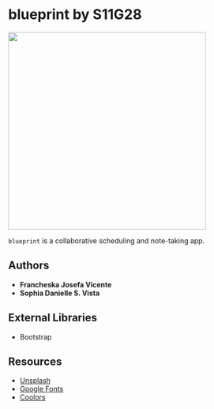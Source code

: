 # blueprint by S11G28
<p><img src="https://github.com/DLSU-CCAPDEV/2021T2-G28/blob/15ec5b6bf1ae579b7bd4a88375c06626d0887f23/images/logo.png" width="400px"></p>

`blueprint` is a collaborative scheduling and note-taking app.

## Authors
- **Francheska Josefa Vicente**
- **Sophia Danielle S. Vista**

## External Libraries
- Bootstrap

## Resources
- [Unsplash](https://unsplash.com/)
- [Google Fonts](https://fonts.google.com/)
- [Coolors](https://coolors.co/f1faee-a8dadc-457b9d-1d3557-222222)
